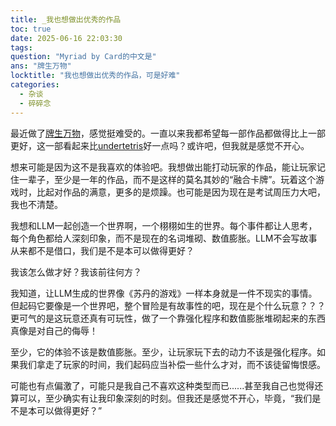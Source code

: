 ```yaml
---
title: _我也想做出优秀的作品
toc: true
date: 2025-06-16 22:03:30
tags:
question: "Myriad by Card的中文是"
ans: "牌生万物"
locktitle: "我也想做出优秀的作品，可是好难"
categories:
  - 杂谈
  - 碎碎念
---
```


最近做了[牌生万物](https://rinevard.itch.io/myriad-by-cards)，感觉挺难受的。一直以来我都希望每一部作品都做得比上一部更好，这一部看起来比[undertetris](https://rinevard.itch.io/undertetris)好一点吗？或许吧，但我就是感觉不开心。

想来可能是因为这不是我喜欢的体验吧。我想做出能打动玩家的作品，能让玩家记住一辈子，至少是一年的作品，而不是这样的莫名其妙的“融合卡牌”。玩着这个游戏时，比起对作品的满意，更多的是烦躁。也可能是因为现在是考试周压力大吧，我也不清楚。

我想和LLM一起创造一个世界啊，一个栩栩如生的世界。每个事件都让人思考，每个角色都给人深刻印象，而不是现在的名词堆砌、数值膨胀。LLM不会写故事从来都不是借口，我们是不是本可以做得更好？

我该怎么做才好？我该前往何方？

我知道，让LLM生成的世界像《苏丹的游戏》一样本身就是一件不现实的事情。但起码它要像是一个世界吧，整个冒险是有故事性的吧，现在是个什么玩意？？？更可气的是这玩意还真有可玩性，做了一个靠强化程序和数值膨胀堆砌起来的东西真像是对自己的侮辱！

至少，它的体验不该是数值膨胀。至少，让玩家玩下去的动力不该是强化程序。如果我们拿走了玩家的时间，我们起码应当补偿一些什么才对，而不该徒留悔恨感。

可能也有点偏激了，可能只是我自己不喜欢这种类型而已......甚至我自己也觉得还算可以，至少确实有让我印象深刻的时刻。但我还是感觉不开心，毕竟，“我们是不是本可以做得更好？”
